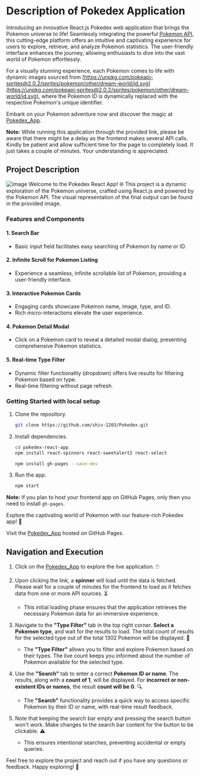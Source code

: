 # Description of Pokedex Application
Introducing an innovative React.js Pokedex web application that brings the Pokemon universe to life! Seamlessly integrating the powerful [Pokemon API](https://pokeapi.co/), this cutting-edge platform offers an intuitive and captivating experience for users to explore, retrieve, and analyze Pokemon statistics. The user-friendly interface enhances the journey, allowing enthusiasts to dive into the vast world of Pokemon effortlessly.

For a visually stunning experience, each Pokemon comes to life with dynamic images sourced from [https://unpkg.com/pokeapi-sprites@2.0.2/sprites/pokemon/other/dream-world/id.svg](https://unpkg.com/pokeapi-sprites@2.0.2/sprites/pokemon/other/dream-world/id.svg), where the Pokemon ID is dynamically replaced with the respective Pokemon's unique identifier.

Embark on your Pokemon adventure now and discover the magic at [Pokedex_App](https://shiv-1203.github.io/Pokedex/).

**Note:** While running this application through the provided link, please be aware that there might be a delay as the frontend makes several API calls. Kindly be patient and allow sufficient time for the page to completely load. It just takes a couple of minutes. Your understanding is appreciated.

## Project Description
![image](https://github.com/shiv-1203/Pokedex/assets/105982373/ad9db78e-7e87-4660-b7b3-f46010038604)
Welcome to the Pokedex React App! 🌐 This project is a dynamic exploration of the Pokemon universe, crafted using React.js and powered by the Pokemon API. The visual representation of the final output can be found in the provided image.

### Features and Components

#### 1. Search Bar
- Basic input field facilitates easy searching of Pokemon by name or ID.

#### 2. Infinite Scroll for Pokemon Listing
- Experience a seamless, infinite scrollable list of Pokemon, providing a user-friendly interface.

#### 3. Interactive Pokemon Cards
- Engaging cards showcase Pokemon name, image, type, and ID.
- Rich micro-interactions elevate the user experience.

#### 4. Pokemon Detail Modal
- Click on a Pokemon card to reveal a detailed modal dialog, presenting comprehensive Pokemon statistics.

#### 5. Real-time Type Filter
- Dynamic filter functionality (dropdown) offers live results for filtering Pokemon based on type.
- Real-time filtering without page refresh.

### Getting Started with local setup
1. Clone the repository.
    ```bash
    git clone https://github.com/shiv-1203/Pokedex.git
    ```
2. Install dependencies.

    ```bash
    cd pokedex-react-app
    npm install react-spinners react-sweetalert2 react-select 
    ```
    ```bash
    npm install gh-pages --save-dev
   ```
    
4. Run the app.
    ```bash
    npm start
    ```
**Note:** If you plan to host your frontend app on GitHub Pages, only then you need to install `gh-pages`.
    
Explore the captivating world of Pokemon with our feature-rich Pokedex app! 🚀

Visit the [Pokedex_App](https://shiv-1203.github.io/Pokedex/) hosted on GitHub Pages.

## Navigation and Execution

1. Click on the [Pokedex_App](https://shiv-1203.github.io/Pokedex/) to explore the live application. 🖱️

2. Upon clicking the link, a **spinner** will load until the data is fetched. Please wait for a couple of minutes for the frontend to load as it fetches data from one or more API sources. ⏳

    - This initial loading phase ensures that the application retrieves the necessary Pokemon data for an immersive experience.

3. Navigate to the **"Type Filter"** tab in the top right corner. **Select a Pokemon type**, and wait for the results to load. The total count of results for the selected type out of the total 1302 Pokemon will be displayed. 🧭

    - The **"Type Filter"** allows you to filter and explore Pokemon based on their types. The live count keeps you informed about the number of Pokemon available for the selected type.

4. Use the **"Search"** tab to enter a correct **Pokemon ID or name**. The results, along with a **count of 1**, will be displayed. For **incorrect or non-existent IDs or names**, the result **count will be 0**. 🔍

    - The **"Search"** functionality provides a quick way to access specific Pokemon by their ID or name, with real-time result feedback.

5. Note that keeping the search bar empty and pressing the search button won't work. Make changes to the search bar content for the button to be clickable. ⚠️

    - This ensures intentional searches, preventing accidental or empty queries.

Feel free to explore the project and reach out if you have any questions or feedback. Happy exploring! 🎉
